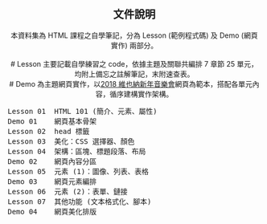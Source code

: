 <h2 align="center">文件說明</h2>

<p align="center">本資料集為 HTML 課程之自學筆記，分為 Lesson (範例程式碼) 及 Demo (網頁實作) 兩部分。<br><br>
# Lesson 主要記載自學練習之 code，依據主題及關聯共編排 7 章節 25 單元，均附上備忘之註解筆記，末附速查表。<br>
# Demo 為主題網頁實作，以<a href="http://www.soomal.com/doc/20100007586.htm">2018 維也納新年音樂會</a>網頁為範本，搭配各單元內容，循序建構實作架構。</p>
    
<pre>
Lesson 01  HTML 101 (簡介、元素、屬性)
Demo 01    網頁基本骨架
Lesson 02  head 標籤
Lesson 03  美化：CSS 選擇器、顏色
Lesson 04  架構：區塊、標題段落、布局
Demo 02    網頁內容分區
Lesson 05  元素 (1)：圖像、列表、表格
Demo 03    網頁元素編排
Lesson 06  元素 (2)：表單、鏈接
Lesson 07  其他功能 (文本格式化、腳本)
Demo 04    網頁美化排版
</pre>
